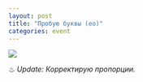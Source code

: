 ```yaml
---
layout: post
title: "Пробую буквы (eo)"
categories: event
---
```

![](https://pics.livejournal.com/quillcraft/pic/0010gzbc)

♨ *Update: Корректирую пропорции.*
